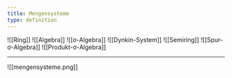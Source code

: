 ```yaml
---
title: Mengensysteme
type: definition
---
```


![[Ring]]
![[Algebra]]
![[σ-Algebra]]
![[Dynkin-System]]
![[Semiring]]
![[Spur-σ-Algebra]]
![[Produkt-σ-Algebra]]

---

![[mengensysteme.png]]